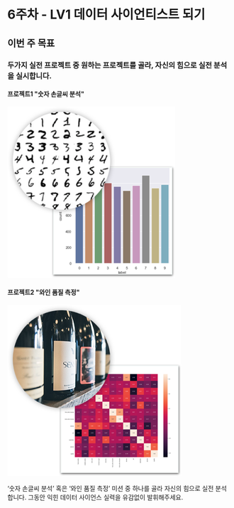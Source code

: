 # 6주차 - LV1 데이터 사이언티스트 되기

## 이번 주 목표

### 두가지 실전 프로젝트 중 원하는 프로젝트를 골라, 자신의 힘으로 실전 분석을 실시합니다.

#### 프로젝트1 "숫자 손글씨 분석"

![](../.gitbook/assets/image%20%2894%29.png)

#### 프로젝트2 "와인 품질 측정"

![](../.gitbook/assets/image%20%28355%29.png)

‘숫자 손글씨 분석’ 혹은 ‘와인 품질 측정’ 미션 중 하나를 골라 자신의 힘으로 실전 분석합니다. 그동안 익힌 데이터 사이언스 실력을 유감없이 발휘해주세요.

